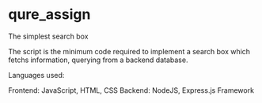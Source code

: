 # qure_assign

The simplest search box

The script is the minimum code required to implement a search box which fetchs information, querying from a backend database. 


Languages used: 

Frontend: JavaScript, HTML, CSS
Backend: NodeJS, Express.js Framework
